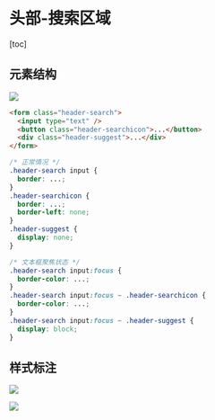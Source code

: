 # 头部-搜索区域

[toc]

## 元素结构

![](http://mdrs.yuanjin.tech/img/2021-11-29-16381733137250.jpg)

```html
<form class="header-search">
  <input type="text" />
  <button class="header-searchicon">...</button>
  <div class="header-suggest">...</div>
</form>
```

```css
/* 正常情况 */
.header-search input {
  border: ...;
}
.header-searchicon {
  border: ...;
  border-left: none;
}
.header-suggest {
  display: none;
}

/* 文本框聚焦状态 */
.header-search input:focus {
  border-color: ...;
}
.header-search input:focus ~ .header-searchicon {
  border-color: ...;
}
.header-search input:focus ~ .header-suggest {
  display: block;
}
```

## 样式标注

![](http://mdrs.yuanjin.tech/img/2021-11-29-16381745533786.jpg)

![](http://mdrs.yuanjin.tech/img/2021-11-29-16381733137275.jpg)
